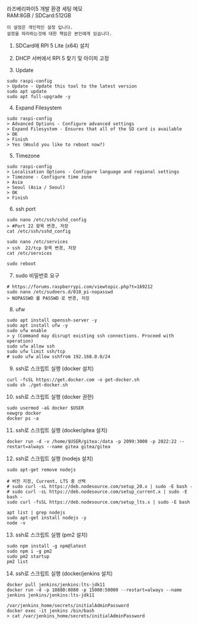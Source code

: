 라즈베리파이5 개발 환경 세팅 메모<br/>
RAM:8GB / SDCard:512GB

```
이 설정은 개인적인 설정 입니다.
설정을 따라하는것에 대한 책임은 본인에게 있습니다.
```

1. SDCard에 RPI 5 Lite (x64) 설치

2. DHCP 서버에서 RPI 5 찾기 및 아이피 고정

3. Update
```
sudo raspi-config
> Update - Update this tool to the latest version
sudo apt update
sudo apt full-upgrade -y
```

4. Expand Filesystem
```
sudo raspi-config
> Advanced Options - Configure advanced settings
> Expand Filesystem - Ensures that all of the SD card is available
> OK
> Finish
> Yes (Would you like to reboot now?)
```

5. Timezone
```
sudo raspi-config
> Localisation Options - Configure language and regional settings
> Timezone - Configure time zone
> Asia
> Seoul (Asia / Seoul)
> OK
> Finish
```

6. ssh port
```
sudo nano /etc/ssh/sshd_config
> #Port 22 항목 변경, 저장
cat /etc/ssh/sshd_config

sudo nano /etc/services
> ssh  22/tcp 항목 변경, 저장
cat /etc/services

sudo reboot
```

7. sudo 비밀번호 요구
```
# https://forums.raspberrypi.com/viewtopic.php?t=169212
sudo nano /etc/sudoers.d/010_pi-nopasswd
> NOPASSWD 를 PASSWD 로 변경, 저장
```

8. ufw
```
sudo apt install openssh-server -y
sudo apt install ufw -y
sudo ufw enable
> y (Command may disrupt existing ssh connections. Proceed with operation)
sudo ufw allow ssh
sudo ufw limit ssh/tcp
# sudo ufw allow sshfrom 192.168.0.0/24
```


9. ssh로 스크립트 실행 (docker 설치)
```
curl -fsSL https://get.docker.com -o get-docker.sh
sudo sh ./get-docker.sh
```

10. ssh로 스크립트 실행 (docker 권한)
```
sudo usermod -aG docker $USER
newgrp docker
docker ps -a
```

11. ssh로 스크립트 실행 (docker/gitea 설치)
```
docker run -d -v /home/$USER/gitea:/data -p 2099:3000 -p 2022:22 --restart=always --name gitea gitea/gitea
```

12. ssh로 스크립트 실행 (nodejs 설치)
```
sudo apt-get remove nodejs

# 버전 지정, Current, LTS 중 선택
# sudo curl -sL https://deb.nodesource.com/setup_20.x | sudo -E bash -
# sudo curl -sL https://deb.nodesource.com/setup_current.x | sudo -E bash -
sudo curl -fsSL https://deb.nodesource.com/setup_lts.x | sudo -E bash

apt list | grep nodejs
sudo apt-get install nodejs -y
node -v
```

13. ssh로 스크립트 실행 (pm2 설치)
```
sudo npm install -g npm@latest
sudo npm i -g pm2
sudo pm2 startup
pm2 list
```

14. ssh로 스크립트 실행 (docker/jenkins 설치)
```
docker pull jenkins/jenkins:lts-jdk11
docker run -d -p 10880:8080 -p 15000:50000 --restart=always --name jenkins jenkins/jenkins:lts-jdk11

/var/jenkins_home/secrets/initialAdminPassword
docker exec -it jenkins /bin/bash
> cat /var/jenkins_home/secrets/initialAdminPassword
```
